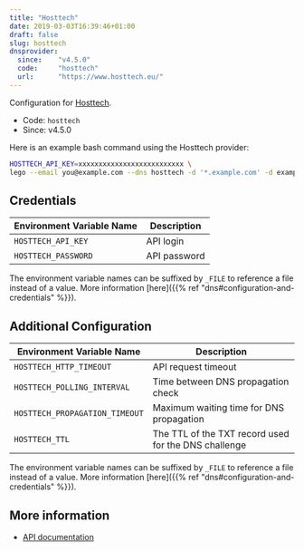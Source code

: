 ```yaml
---
title: "Hosttech"
date: 2019-03-03T16:39:46+01:00
draft: false
slug: hosttech
dnsprovider:
  since:    "v4.5.0"
  code:     "hosttech"
  url:      "https://www.hosttech.eu/"
---
```


<!-- THIS DOCUMENTATION IS AUTO-GENERATED. PLEASE DO NOT EDIT. -->
<!-- providers/dns/hosttech/hosttech.toml -->
<!-- THIS DOCUMENTATION IS AUTO-GENERATED. PLEASE DO NOT EDIT. -->


Configuration for [Hosttech](https://www.hosttech.eu/).


<!--more-->

- Code: `hosttech`
- Since: v4.5.0


Here is an example bash command using the Hosttech provider:

```bash
HOSTTECH_API_KEY=xxxxxxxxxxxxxxxxxxxxxxxxxx \
lego --email you@example.com --dns hosttech -d '*.example.com' -d example.com run
```




## Credentials

| Environment Variable Name | Description |
|-----------------------|-------------|
| `HOSTTECH_API_KEY` | API login |
| `HOSTTECH_PASSWORD` | API password |

The environment variable names can be suffixed by `_FILE` to reference a file instead of a value.
More information [here]({{% ref "dns#configuration-and-credentials" %}}).


## Additional Configuration

| Environment Variable Name | Description |
|--------------------------------|-------------|
| `HOSTTECH_HTTP_TIMEOUT` | API request timeout |
| `HOSTTECH_POLLING_INTERVAL` | Time between DNS propagation check |
| `HOSTTECH_PROPAGATION_TIMEOUT` | Maximum waiting time for DNS propagation |
| `HOSTTECH_TTL` | The TTL of the TXT record used for the DNS challenge |

The environment variable names can be suffixed by `_FILE` to reference a file instead of a value.
More information [here]({{% ref "dns#configuration-and-credentials" %}}).




## More information

- [API documentation](https://api.ns1.hosttech.eu/api/documentation)

<!-- THIS DOCUMENTATION IS AUTO-GENERATED. PLEASE DO NOT EDIT. -->
<!-- providers/dns/hosttech/hosttech.toml -->
<!-- THIS DOCUMENTATION IS AUTO-GENERATED. PLEASE DO NOT EDIT. -->

